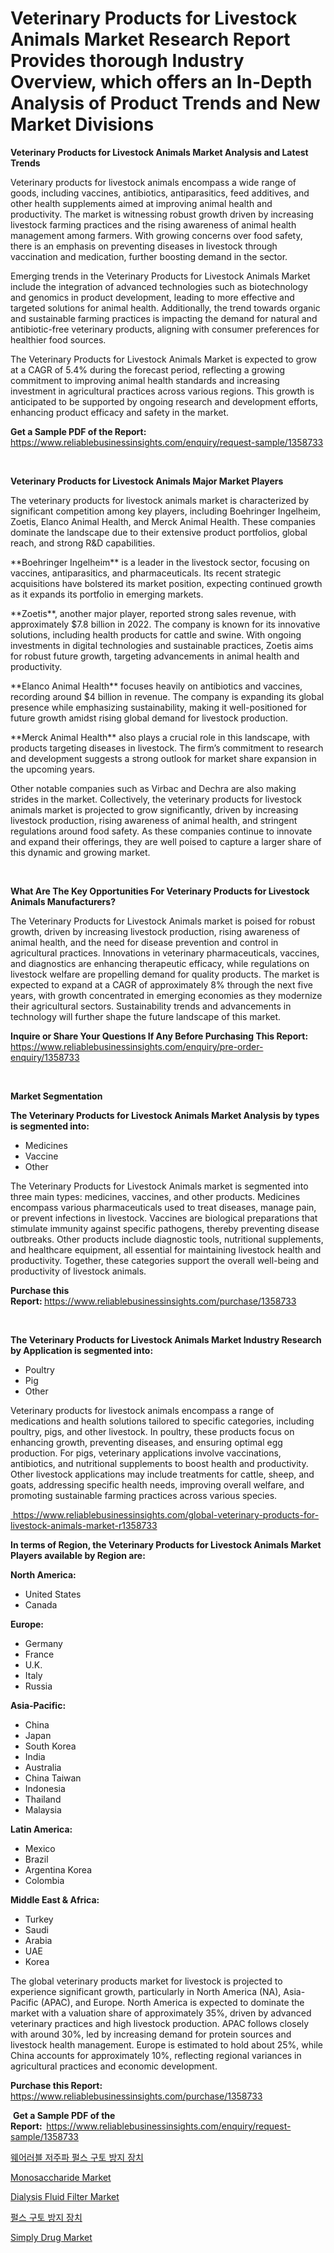 <p><h1>Veterinary Products for Livestock Animals Market Research Report Provides thorough Industry Overview, which offers an In-Depth Analysis of Product Trends and New Market Divisions</h1></p><p><strong>Veterinary Products for Livestock Animals Market Analysis and Latest Trends</strong></p>
<p><p>Veterinary products for livestock animals encompass a wide range of goods, including vaccines, antibiotics, antiparasitics, feed additives, and other health supplements aimed at improving animal health and productivity. The market is witnessing robust growth driven by increasing livestock farming practices and the rising awareness of animal health management among farmers. With growing concerns over food safety, there is an emphasis on preventing diseases in livestock through vaccination and medication, further boosting demand in the sector.</p><p>Emerging trends in the Veterinary Products for Livestock Animals Market include the integration of advanced technologies such as biotechnology and genomics in product development, leading to more effective and targeted solutions for animal health. Additionally, the trend towards organic and sustainable farming practices is impacting the demand for natural and antibiotic-free veterinary products, aligning with consumer preferences for healthier food sources.</p><p>The Veterinary Products for Livestock Animals Market is expected to grow at a CAGR of 5.4% during the forecast period, reflecting a growing commitment to improving animal health standards and increasing investment in agricultural practices across various regions. This growth is anticipated to be supported by ongoing research and development efforts, enhancing product efficacy and safety in the market.</p></p>
<p><strong>Get a Sample PDF of the Report:&nbsp;</strong> <a href="https://www.reliablebusinessinsights.com/enquiry/request-sample/1358733">https://www.reliablebusinessinsights.com/enquiry/request-sample/1358733</a></p>
<p>&nbsp;</p>
<p><strong>Veterinary Products for Livestock Animals Major Market Players</strong></p>
<p><p>The veterinary products for livestock animals market is characterized by significant competition among key players, including Boehringer Ingelheim, Zoetis, Elanco Animal Health, and Merck Animal Health. These companies dominate the landscape due to their extensive product portfolios, global reach, and strong R&D capabilities.</p><p>**Boehringer Ingelheim** is a leader in the livestock sector, focusing on vaccines, antiparasitics, and pharmaceuticals. Its recent strategic acquisitions have bolstered its market position, expecting continued growth as it expands its portfolio in emerging markets.</p><p>**Zoetis**, another major player, reported strong sales revenue, with approximately $7.8 billion in 2022. The company is known for its innovative solutions, including health products for cattle and swine. With ongoing investments in digital technologies and sustainable practices, Zoetis aims for robust future growth, targeting advancements in animal health and productivity.</p><p>**Elanco Animal Health** focuses heavily on antibiotics and vaccines, recording around $4 billion in revenue. The company is expanding its global presence while emphasizing sustainability, making it well-positioned for future growth amidst rising global demand for livestock production.</p><p>**Merck Animal Health** also plays a crucial role in this landscape, with products targeting diseases in livestock. The firm’s commitment to research and development suggests a strong outlook for market share expansion in the upcoming years.</p><p>Other notable companies such as Virbac and Dechra are also making strides in the market. Collectively, the veterinary products for livestock animals market is projected to grow significantly, driven by increasing livestock production, rising awareness of animal health, and stringent regulations around food safety. As these companies continue to innovate and expand their offerings, they are well poised to capture a larger share of this dynamic and growing market.</p></p>
<p>&nbsp;</p>
<p><strong>What Are The Key Opportunities For Veterinary Products for Livestock Animals Manufacturers?</strong></p>
<p><p>The Veterinary Products for Livestock Animals market is poised for robust growth, driven by increasing livestock production, rising awareness of animal health, and the need for disease prevention and control in agricultural practices. Innovations in veterinary pharmaceuticals, vaccines, and diagnostics are enhancing therapeutic efficacy, while regulations on livestock welfare are propelling demand for quality products. The market is expected to expand at a CAGR of approximately 8% through the next five years, with growth concentrated in emerging economies as they modernize their agricultural sectors. Sustainability trends and advancements in technology will further shape the future landscape of this market.</p></p>
<p><strong>Inquire or Share Your Questions If Any Before Purchasing This Report:</strong> <a href="https://www.reliablebusinessinsights.com/enquiry/pre-order-enquiry/1358733">https://www.reliablebusinessinsights.com/enquiry/pre-order-enquiry/1358733</a></p>
<p>&nbsp;</p>
<p><strong>Market Segmentation</strong></p>
<p><strong>The Veterinary Products for Livestock Animals Market Analysis by types is segmented into:</strong></p>
<p><ul><li>Medicines</li><li>Vaccine</li><li>Other</li></ul></p>
<p><p>The Veterinary Products for Livestock Animals market is segmented into three main types: medicines, vaccines, and other products. Medicines encompass various pharmaceuticals used to treat diseases, manage pain, or prevent infections in livestock. Vaccines are biological preparations that stimulate immunity against specific pathogens, thereby preventing disease outbreaks. Other products include diagnostic tools, nutritional supplements, and healthcare equipment, all essential for maintaining livestock health and productivity. Together, these categories support the overall well-being and productivity of livestock animals.</p></p>
<p><strong>Purchase this Report:&nbsp;</strong><a href="https://www.reliablebusinessinsights.com/purchase/1358733">https://www.reliablebusinessinsights.com/purchase/1358733</a></p>
<p>&nbsp;</p>
<p><strong>The Veterinary Products for Livestock Animals Market Industry Research by Application is segmented into:</strong></p>
<p><ul><li>Poultry</li><li>Pig</li><li>Other</li></ul></p>
<p><p>Veterinary products for livestock animals encompass a range of medications and health solutions tailored to specific categories, including poultry, pigs, and other livestock. In poultry, these products focus on enhancing growth, preventing diseases, and ensuring optimal egg production. For pigs, veterinary applications involve vaccinations, antibiotics, and nutritional supplements to boost health and productivity. Other livestock applications may include treatments for cattle, sheep, and goats, addressing specific health needs, improving overall welfare, and promoting sustainable farming practices across various species.</p></p>
<p><a href="https://www.reliablebusinessinsights.com/global-veterinary-products-for-livestock-animals-market-r1358733">&nbsp;https://www.reliablebusinessinsights.com/global-veterinary-products-for-livestock-animals-market-r1358733</a></p>
<p><strong>In terms of Region, the Veterinary Products for Livestock Animals Market Players available by Region are:</strong></p>
<p>
    <p> <strong> North America: </strong>
        <ul>
            <li>United States</li>
            <li>Canada</li>
        </ul>
        </p> 
    <p> <strong> Europe: </strong>
        <ul>
            <li>Germany</li>
            <li>France</li>
            <li>U.K.</li>
            <li>Italy</li>
            <li>Russia</li>
        </ul>
        </p> 
    <p> <strong> Asia-Pacific: </strong>
        <ul>
            <li>China</li>
            <li>Japan</li>
            <li>South Korea</li>
            <li>India</li>
            <li>Australia</li>
            <li>China Taiwan</li>
            <li>Indonesia</li>
            <li>Thailand</li>
            <li>Malaysia</li>
        </ul>
        </p> 
    <p> <strong> Latin America: </strong>
        <ul>
            <li>Mexico</li>
            <li>Brazil</li>
            <li>Argentina Korea</li>
            <li>Colombia</li>
        </ul>
        </p> 
    <p> <strong> Middle East & Africa: </strong>
        <ul>
            <li>Turkey</li>
            <li>Saudi</li>
            <li>Arabia</li>
            <li>UAE</li>
            <li>Korea</li>
        </ul>
    </p>
    </p>
<p><p>The global veterinary products market for livestock is projected to experience significant growth, particularly in North America (NA), Asia-Pacific (APAC), and Europe. North America is expected to dominate the market with a valuation share of approximately 35%, driven by advanced veterinary practices and high livestock production. APAC follows closely with around 30%, led by increasing demand for protein sources and livestock health management. Europe is estimated to hold about 25%, while China accounts for approximately 10%, reflecting regional variances in agricultural practices and economic development.</p></p>
<p><strong>Purchase this Report: </strong><a href="https://www.reliablebusinessinsights.com/purchase/1358733">https://www.reliablebusinessinsights.com/purchase/1358733</a></p>
<p>&nbsp;<strong>Get a Sample PDF of the Report:&nbsp;&nbsp;</strong><a href="https://www.reliablebusinessinsights.com/enquiry/request-sample/1358733">https://www.reliablebusinessinsights.com/enquiry/request-sample/1358733</a></p>
<p><strong></strong></p>
<p><p><a href="https://medium.com/@latoyanorton57/%EC%84%B8%EA%B3%84-wearable-low-frequency-pulse-anti-emetic-device-market-%EC%9D%80-2024%EC%97%90%EC%84%9C-2031%EB%A1%9C-%EC%97%B0%ED%8F%89%EA%B7%A0-%EC%A6%9D%EA%B0%80%EC%9C%A8%EC%9D%84-%EB%B3%B4%EC%9D%BC-%EA%B2%83%EC%9C%BC%EB%A1%9C-%EC%98%88%EC%83%81%EB%90%A9%EB%8B%88%EB%8B%A4-7af0a8e6c4dd">웨어러블 저주파 펄스 구토 방지 장치</a></p><p><a href="https://issuu.com/reportprime-2/docs/monosaccharide-market-size-2030.ppt_01d4fd3ad7b451">Monosaccharide Market</a></p><p><a href="https://www.linkedin.com/pulse/exploring-dialysis-fluid-filter-market-dynamics-revenue-analysis-f6src?trackingId=zcz4IIu4SkassfSJlgX%2FSQ%3D%3D">Dialysis Fluid Filter Market</a></p><p><a href="https://medium.com/@latoyanorton57/%ED%8E%84%EC%8A%A4-%ED%95%AD%EA%B5%AC%ED%86%A0-%EC%9E%A5%EC%B9%98-%EC%8B%9C%EC%9E%A5-%EC%97%AD%ED%95%99-%ED%83%90%EC%83%89-2024%EB%85%84%EB%B6%80%ED%84%B0-2031%EB%85%84%EA%B9%8C%EC%A7%80-%ED%8E%84%EC%8A%A4-%ED%95%AD%EA%B5%AC%ED%86%A0-%EC%9E%A5%EC%B9%98-%EC%8B%9C%EC%9E%A5%EC%9D%98-%EC%88%98%EC%9D%B5-%EB%B6%84%EC%84%9D-%EB%B0%8F-%EC%84%B1%EC%9E%A5-%EC%A0%84%EB%A7%9D-b827826078b0">펄스 구토 방지 장치</a></p><p><a href="https://github.com/AngelaWalsh696/Market-Research-Report-List-1/blob/main/simply-drug-market.md">Simply Drug Market</a></p></p>